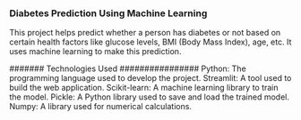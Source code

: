 ### Diabetes Prediction Using Machine Learning ###

This project helps predict whether a person has diabetes or not based on certain health factors like glucose levels, BMI (Body Mass Index), age, etc. It uses machine learning to make this prediction.

####### Technologies Used ################
Python: The programming language used to develop the project.
Streamlit: A tool used to build the web application.
Scikit-learn: A machine learning library to train the model.
Pickle: A Python library used to save and load the trained model.
Numpy: A library used for numerical calculations.

